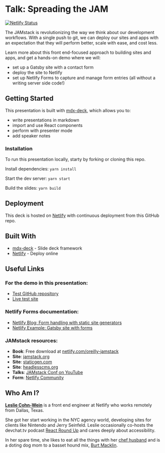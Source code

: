 # Talk: Spreading the JAM

[![Netlify Status](https://api.netlify.com/api/v1/badges/5932f3fc-4c0a-4ec0-a80e-d347a85334d1/deploy-status)](https://app.netlify.com/sites/spread-the-jam/deploys)

The JAMstack is revolutionizing the way we think about our development workflows. With a single push to git, we can deploy our sites and apps with an expectation that they will perform better, scale with ease, and cost less.

Learn more about this front end-focused approach to building sites and apps, and get a hands-on demo where we will:

- set up a Gatsby site with a contact form
- deploy the site to Netlify
- set up Netlify Forms to capture and manage form entries (all without a writing server side code!)

## Getting Started

This presentation is built with [mdx-deck](https://github.com/jxnblk/mdx-deck), which allows you to:

- write presentations in markdown
- import and use React components
- perform with presenter mode
- add speaker notes

### Installation

To run this presentation locally, starty by forking or cloning this repo.

Install dependencies: `yarn install`

Start the dev server: `yarn start`

Build the slides: `yarn build`

## Deployment

This deck is hosted on [Netlify](https://www.netlify.com) with continuous deployment from this GitHub repo.

## Built With

- [mdx-deck](https://github.com/jxnblk/mdx-deck) - Slide deck framework
- [Netlify](https://www.netlify.com) - Deploy online

## Useful Links

### For the demo in this presentation:

- [Test GitHub repository](https://github.com/lesliecdubs/netlify-gatsby-form-example)
- [Live test site](https://netlify-gatsby-form-example.netlify.com/)

### Netlify Forms documentation:

- [Netlify Blog: Form handling with static site generators](https://www.netlify.com/blog/2017/07/20/how-to-integrate-netlifys-form-handling-in-a-react-app/#form-handling-with-static-site-generators)
- [Netlify Example: Gatsby site with forms](https://github.com/imorente/gatsby-netlify-form-example)

### JAMstack resources:

- **Book**: Free download at [netlify.com/oreilly-jamstack](https://www.netlify.com/oreilly-jamstack/)
- **Site**: [jamstack.org](https://jamstack.org)
- **Site**: [staticgen.com](https://staticgen.com)
- **Site**: [headlesscms.org](https://headlesscms.org)
- **Talks**: [JAMstack Conf on YouTube](https://www.youtube.com/channel/UC8bRyfU7ycLXnEBfvdorpUg)
- **Form**: [Netlify Community](https://community.netlify.com)

## Who Am I?

**[Leslie Cohn-Wein](https://twitter.com/lesliecdubs)** is a front end engineer at Netlify who works remotely from Dallas, Texas.

She got her start working in the NYC agency world, developing sites for clients like Nintendo and Jerry Seinfeld. Leslie occasionally co-hosts the devchat.tv podcast [React Round Up](https://devchat.tv/react-round-up/) and cares deeply about accessibility.

In her spare time, she likes to eat all the things with her [chef husband](http://www.thejoyfulbelly.com/) and is a doting dog mom to a basset hound mix, [Burt Macklin](http://instagram.com/dammitmacklin).
